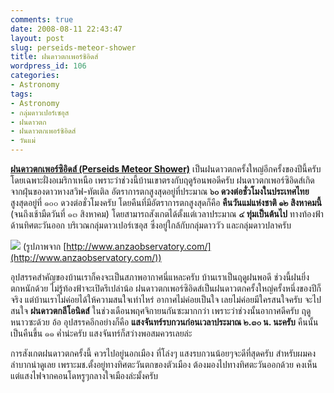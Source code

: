 ```yaml
---
comments: true
date: 2008-08-11 22:43:47
layout: post
slug: perseids-meteor-shower
title: ฝนดาวตกเพอร์ซิอิดส์
wordpress_id: 106
categories:
- Astronomy
tags:
- Astronomy
- กลุ่มดาวเปอร์เซอุส
- ฝนดาวตก
- ฝนดาวตกเพอร์ซิอิดส์
- วันแม่
---
```


**[ฝนดาวตกเพอร์ซิอิดส์ (Perseids Meteor Shower)](http://en.wikipedia.org/wiki/Perseids)** เป็นฝนดาวตกครั้งใหญ่อีกครั้งของปีนี้ครับ โดยเฉพาะฝั่งอเมริกาเหนือ เพราะว่าช่วงนี้บ้านเขาตรงกับฤดูร้อนพอดีครับ ฝนดาวตกเพอร์ซิอิดส์เกิดจากฝุ่นของดาวหางสวิฟ-ทัตเติล อัตราการตกสูงสุดอยู่ที่ประมาณ **๖๐ ดวงต่อชั่วโมงในประเทศไทย** สูงสุดอยู่ที่ ๑๐๐ ดวงต่อชั่วโมงครับ โดยคืนที่มีอัตราการตกสูงสุดก็คือ **คืนวันแม่แห่งชาติ ๑๒ สิงหาคมนี้** (จนถึงเช้ามืดวันที่ ๑๓ สิงหาคม) โดยสามารถสังเกตได้ตั้งแต่เวลาประมาณ **๔ ทุ่มเป็นต้นไป** ทางท้องฟ้าด้านทิศตะวันออก บริเวณกลุ่มดาวเปอร์เซอุส ซึ่งอยู่ใกล้กับกลุ่มดาววัว และกลุ่มดาวปลาครับ

![](http://www.anzaobservatory.com/bol3Leo35-04xLMC_SMC.jpg)
(รูปภาพจาก [http://www.anzaobservatory.com/](http://www.anzaobservatory.com/))

อุปสรรคสำคัญของบ้านเราก็คงจะเป็นสภาพอากาศนี่แหละครับ บ้านเราเป็นฤดูฝนพอดี ช่วงนี้ฝนยิ่งตกหนักด้วย ไม่รู้ท้องฟ้าจะเปิดรึเปล่าน้อ ฝนดาวตกเพอร์ซิอิดส์เป็นฝนดาวตกครั้งใหญ่ครั้งหนึ่งของปีก็จริง แต่บ้านเราไม่ค่อยได้ให้ความสนใจเท่าไหร่ อากาศไม่ค่อยเป็นใจ เลยไม่ค่อยมีใครสนใจครับ จะไปสนใจ **ฝนดาวตกลีโอนิดส์** ในช่วงเดือนพฤศจิกายนกันซะมากกว่า เพราะว่าช่วงนั้นอากาศดีครับ ฤดูหนาวซะด้วย อ้อ อุปสรรคอีกอย่างก็คือ **แสงจันทร์รบกวนก่อนเวลาประมาณ ๒.๓๐ น. นะครับ** คืนนั้นเป็นคืนขึ้น ๑๑ ค่ำน่ะครับ แสงจันทร์ก็สว่างพอสมควรเลยล่ะ

การสังเกตฝนดาวตกครั้งนี้ ควรไปอยู่นอกเมือง ที่โล่งๆ แสงรบกวนน้อยๆจะดีที่สุดครับ สำหรับผมคงลำบากน่าดูเลย เพราะมช.ตั้งอยู่ทางทิศตะวันตกของตัวเมือง ต้องมองไปทางทิศตะวันออกด้วย คงเห็นแต่แสงไฟจากคอนโดหรูๆกลางใจเมืองล่ะมั้งครับ
